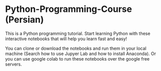 # Python-Programming-Course (Persian)
This is a Python programming tutorial.
Start learning Python with these interactive notebooks that will help you learn fast and easy! 

You can clone or download the notebooks and run them in your local machine (Search how to use Jupyer Lab and how to install Anaconda).
Or you can use google colab to run these notebooks over the google free servers.
